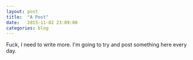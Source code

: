 ```yaml
---
layout: post
title:  "A Post"
date:   2015-11-02 23:09:00
categories: blog
---
```


Fuck, I need to write more. I'm going to try and post something here every day.